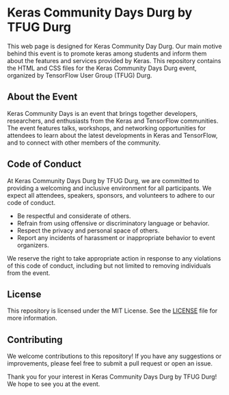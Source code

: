 # Keras Community Days Durg by TFUG Durg
This web page is designed for Keras Community Day Durg. Our main motive behind this event is to promote keras among students and inform them about the features and services provided by Keras.
This repository contains the HTML and CSS files for the Keras Community Days Durg event, organized by TensorFlow User Group (TFUG) Durg.

## About the Event

Keras Community Days is an event that brings together developers, researchers, and enthusiasts from the Keras and TensorFlow communities. The event features talks, workshops, and networking opportunities for attendees to learn about the latest developments in Keras and TensorFlow, and to connect with other members of the community.

## Code of Conduct

At Keras Community Days Durg by TFUG Durg, we are committed to providing a welcoming and inclusive environment for all participants. We expect all attendees, speakers, sponsors, and volunteers to adhere to our code of conduct.

- Be respectful and considerate of others.
- Refrain from using offensive or discriminatory language or behavior.
- Respect the privacy and personal space of others.
- Report any incidents of harassment or inappropriate behavior to event organizers.

We reserve the right to take appropriate action in response to any violations of this code of conduct, including but not limited to removing individuals from the event.

## License

This repository is licensed under the MIT License. See the [LICENSE](LICENSE) file for more information.

## Contributing

We welcome contributions to this repository! If you have any suggestions or improvements, please feel free to submit a pull request or open an issue.

Thank you for your interest in Keras Community Days Durg by TFUG Durg! We hope to see you at the event.
